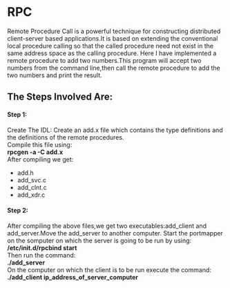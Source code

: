 # RPC

Remote Procedure Call is a powerful technique for constructing distributed client-server based applications.It is based on extending the conventional local procedure calling so that the called procedure need not exist in the same address space as the calling procedure.
Here I have implemented a remote procedure to add two numbers.This program will accept two numbers from the command line,then call the remote procedure to add the two numbers and print the result.

## The Steps Involved Are:

#### Step 1:
Create The IDL:
Create an add.x file which contains the type definitions and the definitions of the remote procedures.
<br> Compile this file using:<br />
**rpcgen -a -C add.x**
<br >After compiling we get:<br />
- add.h
- add_svc.c
- add_clnt.c
- add_xdr.c

#### Step 2:
After compiling the above files,we get two executables:add_client and add_server.Move the add_server to another computer.
Start the portmapper on the somputer on which the server is going to be run by using:
<br >**/etc/init.d/rpcbind start**<br />
Then run the command:
<br >**./add_server**<br />
On the computer on which the client is to be run execute the command:
<br >**./add_client ip_address_of_server_computer**<br />


